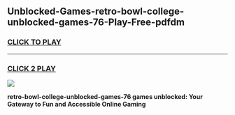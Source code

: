 
## Unblocked-Games-retro-bowl-college-unblocked-games-76-Play-Free-pdfdm
<h3>
<a href="https://premium76.site?title=retro-bowl-college-unblocked-games-76&ref=20A">CLICK TO PLAY</a></h3>
<hr>

<h3>
<a href="https://premium76.site?title=retro-bowl-college-unblocked-games-76&ref=20A">CLICK 2 PLAY</a>
  
</h3>

<a href="https://premium76.site?title=retro-bowl-college-unblocked-games-76&ref=20A"><img src="https://clearcache.store/games.png"></a>


**retro-bowl-college-unblocked-games-76 games unblocked: Your Gateway to Fun and Accessible Online Gaming**
